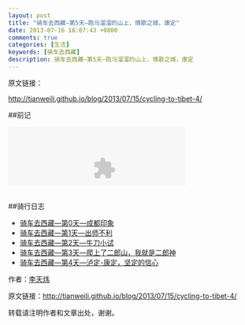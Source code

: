 ```yaml
---
layout: post
title: "骑车去西藏—第5天—跑马溜溜的山上，情歌之城，康定"
date: 2013-07-16 18:07:43 +0800
comments: true
categories: [生活]
keywords: [骑车去西藏]
description: 骑车去西藏—第5天—跑马溜溜的山上，情歌之城，康定
---
```


<!--more-->
原文链接：

<http://tianweili.github.io/blog/2013/07/15/cycling-to-tibet-4/>

##前记

<span style="display: inline-block; height: 120px; width: 360px; overflow: hidden; vertical-align: baseline;"><object type="application/x-shockwave-flash" data="http://cn.qzs.qq.com/music/musicbox_v2_1/img/MusicFlash.swf" width="390" height="202" name="musicFlash0" id="musicFlash0" align="middle" ubb="1786313|3|http://stream6.qqmusic.qq.com/1786313.wma|康定情歌|9091|纯音乐|0"><param name="movie" value="http://cn.qzs.qq.com/music/musicbox_v2_1/img/MusicFlash.swf"><param name="quality" value="high"><param name="bgcolor" value="#ffffff"><param name="play" value="true"><param name="loop" value="true"><param name="wmode" value="transparent"><param name="scale" value="showall"><param name="menu" value="true"><param name="salign" value=""><param name="allowScriptAccess" value="always"></object></span>
<br/><br/>
















##骑行日志

* [骑车去西藏—第0天—成都印象](http://tianweili.github.io/blog/2013/03/11/cycling-to-tibet-0/)
* [骑车去西藏—第1天—出师不利](http://tianweili.github.io/blog/2013/07/12/cycling-to-tibet-1/)
* [骑车去西藏—第2天—牛刀小试](http://tianweili.github.io/blog/2013/07/13/cycling-to-tibet-2/)
* [骑车去西藏—第3天—爬上了二郎山，我就是二郎神](http://tianweili.github.io/blog/2013/07/14/cycling-to-tibet-3/)
* [骑车去西藏—第4天—泸定-康定，坚定的信心](http://tianweili.github.io/blog/2013/07/15/cycling-to-tibet-4/)


作者：[李天炜](http://tianweili.github.io/)

原文链接：<http://tianweili.github.io/blog/2013/07/15/cycling-to-tibet-4/>

转载请注明作者和文章出处，谢谢。